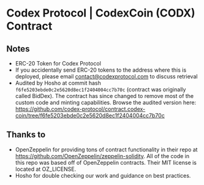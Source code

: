 # Codex Protocol | CodexCoin (CODX) Contract

## Notes
- ERC-20 Token for Codex Protocol
- If you accidentally send ERC-20 tokens to the address where this is deployed, please email contact@codexprotocol.com to discuss retrieval
- Audited by Hosho at commit hash `f6fe5203ebde0c2e5620d8ec1f2404004cc7b70c` (contract was originally called BidDex). The contract has since changed to remove most of the custom code and minting capabilities. Browse the audited version here: https://github.com/codex-protocol/contract.codex-coin/tree/f6fe5203ebde0c2e5620d8ec1f2404004cc7b70c

## Thanks to
- OpenZeppelin for providing tons of contract functionality in their repo at https://github.com/OpenZeppelin/zeppelin-solidity. All of the code in this repo was based off of OpenZeppelin contracts. Their MIT license is located at OZ_LICENSE.
- Hosho for double checking our work and guidance on best practices.
